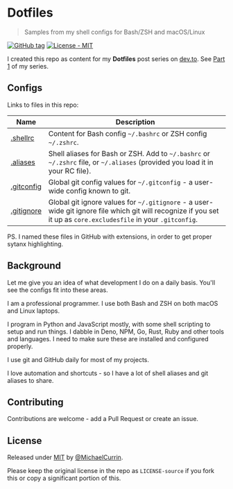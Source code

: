 # Dotfiles
> Samples from my shell configs for Bash/ZSH and macOS/Linux


[![GitHub tag](https://img.shields.io/github/tag/MichaelCurrin/dot-files?include_prereleases=&sort=semver)](https://github.com/MichaelCurrin/dot-files/releases/)
[![License - MIT](https://img.shields.io/badge/License-MIT-blue)](#license)


I created this repo as content for my **Dotfiles** post series on [dev.to](https://dev.to). See [Part 1](https://dev.to/michaelcurrin/dotfiles-to-make-your-shell-awesome-1pa1) of my series.


## Configs

Links to files in this repo:

Name                                | Description
---                                 | ---
[.shellrc](/.shellrc.sh)            | Content for Bash config `~/.bashrc` or ZSH config `~/.zshrc`. 
[.aliases](/.aliases.sh)            | Shell aliases for Bash or ZSH. Add to `~/.bashrc` or `~/.zshrc` file, or `~/.aliases` (provided you load it in your RC file).
[.gitconfig](/.gitconfig.toml)      | Global git config values for `~/.gitconfig` - a user-wide config known to git.
[.gitignore](/.gitignore.sh)        | Global git ignore values for `~/.gitignore` - a user-wide git ignore file which git will recognize if you set it up as `core.excludesfile` in your `.gitconfig`.

PS. I named these files in GitHub with extensions, in order to get proper sytanx highlighting.


## Background

Let me give you an idea of what development I do on a daily basis. You'll see the configs fit into these areas.

I am a professional programmer. I use both Bash and ZSH on both macOS and Linux laptops.

I program in Python and JavaScript mostly, with some shell scripting to setup and run things. I dabble in Deno, NPM, Go, Rust, Ruby and other tools and languages. I need to make sure these are installed and configured properly.

I use git and GitHub daily for most of my projects.

I love automation and shortcuts - so I have a lot of shell aliases and git aliases to share.


## Contributing

Contributions are welcome - add a Pull Request or create an issue.


## License

Released under [MIT](/LICENSE) by [@MichaelCurrin](https://github.com/MichaelCurrin).

Please keep the original license in the repo as `LICENSE-source` if you fork this or copy a significant portion of this.
